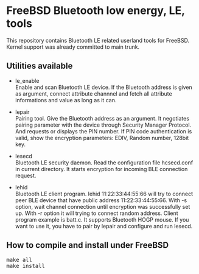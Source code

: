 # FreeBSD Bluetooth low energy, LE, tools

This repository contains Bluetooth LE related userland tools for
FreeBSD. Kernel support was already committed to main trunk.

## Utilities available

* le_enable <br>
	Enable and scan Bluetooth LE device. If the Bluetooth address is given
	as argument, connect attribute channnel and fetch all
	attribute informations and value as long as it can.

* lepair <br>
	Pairing tool. Give the Bluetooth address as an argument. It negotiates
	pairing parameter with the device through Security Manager Protocol.
	And requests or displays the PIN number. If PIN code authentication is
	valid, show the encryption parameters: EDIV, Random number, 128bit key.

* lesecd <br>
	Bluetooth LE security daemon. Read the configuration file hcsecd.conf
	in current directory. It starts encryption for incoming BLE
	connection request.

* lehid <br>
	Bluetooth LE client program.
	lehid 11:22:33:44:55:66
	will try to connect peer BLE device that have public address
	11:22:33:44:55:66.
	With -s option, wait channel connection until encryption was
	successfully set up.
	With -r option it will trying to connect random address.
	Client program example is batt.c.
	It supports Bluetooth HOGP mouse. If you want to use it,
	you have to pair by lepair and configure and run lesecd.

## How to compile and install under FreeBSD
<pre>
make all
make install
</pre>